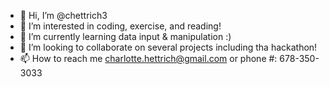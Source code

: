 - 👋 Hi, I’m @chettrich3
- 👀 I’m interested in coding, exercise, and reading!
- 🌱 I’m currently learning data input & manipulation :)
- 💞️ I’m looking to collaborate on several projects including tha hackathon!
- 📫 How to reach me charlotte.hettrich@gmail.com or phone #: 678-350-3033

<!---
chettrich3/chettrich3 is a ✨ special ✨ repository because its `README.md` (this file) appears on your GitHub profile.
You can click the Preview link to take a look at your changes.
--->
